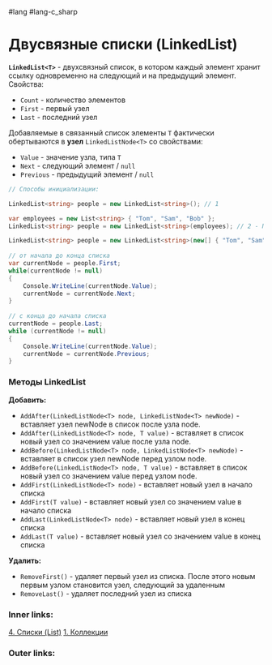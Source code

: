 #lang #lang-c_sharp 

# Двусвязные списки (LinkedList)

**`LinkedList<T>`** - двухсвязный список, в котором каждый элемент хранит ссылку одновременно на следующий и на предыдущий элемент.
Свойства:
- `Count` - количество элементов
- `First` - первый узел
- `Last` - последний узел

Добавляемые в связанный список элементы `T` фактически обертываются в **узел** `LinkedListNode<T>` со свойствами:
- `Value` - значение узла, типа `T`
- `Next` - следующий элемент / `null`
- `Previous` - предыдущий элемент / `null`


```csharp
// Способы инициализации:

LinkedList<string> people = new LinkedList<string>(); // 1

var employees = new List<string> { "Tom", "Sam", "Bob" };
LinkedList<string> people = new LinkedList<string>(employees); // 2 - Преобразование из List
```

```csharp
LinkedList<string> people = new LinkedList<string>(new[] { "Tom", "Sam", "Bob" });
 
// от начала до конца списка
var currentNode = people.First;
while(currentNode != null)
{
    Console.WriteLine(currentNode.Value);
    currentNode = currentNode.Next;
}
 
// с конца до начала списка
currentNode = people.Last;
while (currentNode != null)
{
    Console.WriteLine(currentNode.Value);
    currentNode = currentNode.Previous;
}
```

### Методы LinkedList

**Добавить:**
- `AddAfter(LinkedListNode<T> node, LinkedListNode<T> newNode)` - вставляет узел newNode в список после узла node.
- `AddAfter(LinkedListNode<T> node, T value)` - вставляет в список новый узел со значением value после узла node.
- `AddBefore(LinkedListNode<T> node, LinkedListNode<T> newNode)` - вставляет в список узел newNode перед узлом node.
- `AddBefore(LinkedListNode<T> node, T value)` - вставляет в список новый узел со значением value перед узлом node.
- `AddFirst(LinkedListNode<T> node)` - вставляет новый узел в начало списка
- `AddFirst(T value)` - вставляет новый узел со значением value в начало списка
- `AddLast(LinkedListNode<T> node)` - вставляет новый узел в конец списка
- `AddLast(T value)` - вставляет новый узел со значением value в конец списка

**Удалить:**
- `RemoveFirst()` - удаляет первый узел из списка. После этого новым первым узлом становится узел, следующий за удаленным
- `RemoveLast()` - удаляет последний узел из списка


### Inner links:
[4. Списки (List)](1.%20Languages/C-sharp/0.%20Введение/3.%20Коллекции/4.%20Списки%20(List).md)
[1. Коллекции](1.%20Languages/C-sharp/0.%20Введение/3.%20Коллекции/1.%20Коллекции.md)

### Outer links:
